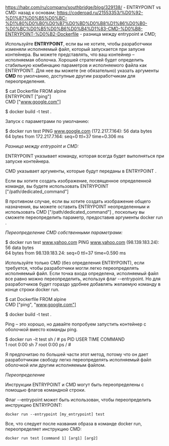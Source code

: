 https://habr.com/ru/company/southbridge/blog/329138/ - ENTRYPOINT vs CMD: назад к основам;
https://coderoad.ru/21553353/%D0%92-%D1%87%D0%B5%D0%BC-%D1%80%D0%B0%D0%B7%D0%BD%D0%B8%D1%86%D0%B0-%D0%BC%D0%B5%D0%B6%D0%B4%D1%83-CMD-%D0%B8-ENTRYPOINT-%D0%B2-Dockerfile - разница между entrypoint и CMD;

Используйте **ENTRYPOINT**, если вы не хотите, чтобы разработчики изменяли исполняемый файл, который запускается при запуске контейнера. Вы можете представлять, что ваш контейнер – исполняемая оболочка. Хорошей стратегией будет определить стабильную комбинацию параметров и исполняемого файла как ENTRYPOINT. Для нее вы можете (не обязательно) указать аргументы **CMD** по умолчанию, доступные другим разработчикам для переопределения.


$ cat Dockerfile
FROM alpine  
ENTRYPOINT ["ping"]  
CMD ["www.google.com"]  

$ docker build -t test .

Запуск с параметрами по умолчанию:


$ docker run test
PING www.google.com (172.217.7.164): 56 data bytes  
64 bytes from 172.217.7.164: seq=0 ttl=37 time=0.306 ms

*Разница между entrypoint и CMD:*

ENTRYPOINT указывает команду, которая всегда будет выполняться при запуске контейнера.

CMD указывает аргументы, которые будут переданы в ENTRYPOINT .

Если вы хотите создать изображение, посвященное определенной команде, вы будете использовать ENTRYPOINT ["/path/dedicated_command"]

В противном случае, если вы хотите создать изображение общего назначения, вы можете оставить ENTRYPOINT неопределенным и использовать CMD ["/path/dedicated_command"] , поскольку вы сможете переопределить параметр, предоставив аргументы docker run .



*Переопределение CMD собственными параметрами:*


$ docker run test www.yahoo.com
PING www.yahoo.com (98.139.183.24): 56 data bytes  
64 bytes from 98.139.183.24: seq=0 ttl=37 time=0.590 ms  

Используйте только CMD (без определения ENTRYPOINT), если требуется, чтобы разработчики могли легко переопределять исполняемый файл. Если точка входа определена, исполняемый файл все равно можно переопределить, используя флаг --entrypoint. Но для разработчиков будет гораздо удобнее добавлять желаемую команду в конце строки docker run.


$ cat Dockerfile
FROM alpine  
CMD ["ping", "www.google.com"]  

$ docker build -t test .

Ping – это хорошо, но давайте попробуем запустить контейнер с оболочкой вместо команды ping.


$ docker run -it test sh
/ # ps
PID   USER     TIME   COMMAND  
    1 root       0:00 sh
    7 root       0:00 ps
/ # 

Я предпочитаю по большей части этот метод, потому что он дает разработчикам свободу легко переопределять исполняемый файл оболочкой или другим исполняемым файлом.


*Переопределение*

Инструкции ENTRYPOINT и CMD могут быть переопределены с помощью флагов командной строки.

Флаг --entrypoint может быть использован, чтобы переопределить инструкцию ENTRYPOINT:

`docker run --entrypoint [my_entrypoint] test`

Все, что следует после названия образа в команде docker run, переопределяет инструкцию CMD:

`docker run test [command 1] [arg1] [arg2]`